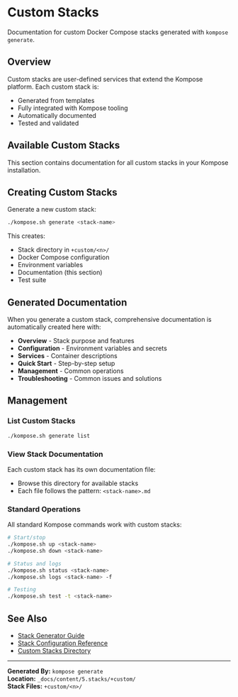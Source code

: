 # Custom Stacks

Documentation for custom Docker Compose stacks generated with `kompose generate`.

## Overview

Custom stacks are user-defined services that extend the Kompose platform. Each custom stack is:
- Generated from templates
- Fully integrated with Kompose tooling
- Automatically documented
- Tested and validated

## Available Custom Stacks

This section contains documentation for all custom stacks in your Kompose installation.

## Creating Custom Stacks

Generate a new custom stack:

```bash
./kompose.sh generate <stack-name>
```

This creates:
- Stack directory in `+custom/<n>/`
- Docker Compose configuration
- Environment variables
- Documentation (this section)
- Test suite

## Generated Documentation

When you generate a custom stack, comprehensive documentation is automatically created here with:

- **Overview** - Stack purpose and features
- **Configuration** - Environment variables and secrets
- **Services** - Container descriptions
- **Quick Start** - Step-by-step setup
- **Management** - Common operations
- **Troubleshooting** - Common issues and solutions

## Management

### List Custom Stacks

```bash
./kompose.sh generate list
```

### View Stack Documentation

Each custom stack has its own documentation file:
- Browse this directory for available stacks
- Each file follows the pattern: `<stack-name>.md`

### Standard Operations

All standard Kompose commands work with custom stacks:

```bash
# Start/stop
./kompose.sh up <stack-name>
./kompose.sh down <stack-name>

# Status and logs
./kompose.sh status <stack-name>
./kompose.sh logs <stack-name> -f

# Testing
./kompose.sh test -t <stack-name>
```

## See Also

- [Stack Generator Guide](/guide/generator)
- [Stack Configuration Reference](/reference/stack-configuration)
- [Custom Stacks Directory](../../+custom/)

---

**Generated By:** `kompose generate`  
**Location:** `_docs/content/5.stacks/+custom/`  
**Stack Files:** `+custom/<n>/`

